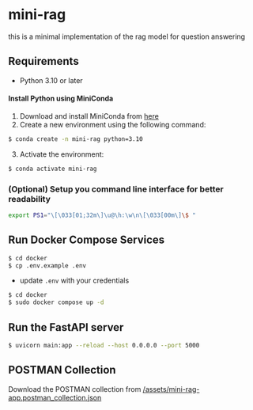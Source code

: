 # mini-rag

this is a minimal implementation of the rag model for question answering 

## Requirements 

- Python 3.10 or later 


#### Install Python using MiniConda

1) Download and install MiniConda from [here](https://docs.anaconda.com/free/miniconda/#quick-command-line-install)
2) Create a new environment using the following command:
```bash
$ conda create -n mini-rag python=3.10
```
3) Activate the environment:
```bash
$ conda activate mini-rag
```

### (Optional) Setup you command line interface for better readability

```bash
export PS1="\[\033[01;32m\]\u@\h:\w\n\[\033[00m\]\$ "
```

## Run Docker Compose Services

```bash
$ cd docker
$ cp .env.example .env
```

- update `.env` with your credentials



```bash
$ cd docker
$ sudo docker compose up -d
```
## Run the FastAPI server

```bash
$ uvicorn main:app --reload --host 0.0.0.0 --port 5000
```
## POSTMAN Collection

Download the POSTMAN collection from [/assets/mini-rag-app.postman_collection.json](/assets/mini-rag-app.postman_collection.json)





